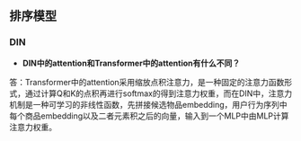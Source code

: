 ## 排序模型

### DIN

- **DIN中的attention和Transformer中的attention有什么不同？**

答：Transformer中的attention采用缩放点积注意力，是一种固定的注意力函数形式，通过计算Q和K的点积再进行softmax的得到注意力权重，而在DIN中，注意力机制是一种可学习的非线性函数，先拼接候选物品embedding，用户行为序列中每个商品embedding以及二者元素积之后的向量，输入到一个MLP中由MLP计算注意力权重。
